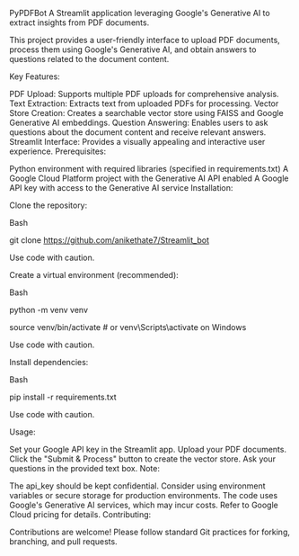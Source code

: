 PyPDFBot
A Streamlit application leveraging Google's Generative AI to extract insights from PDF documents.

This project provides a user-friendly interface to upload PDF documents, process them using Google's Generative AI, and obtain answers to questions related to the document content.

Key Features:

PDF Upload: Supports multiple PDF uploads for comprehensive analysis.
Text Extraction: Extracts text from uploaded PDFs for processing.
Vector Store Creation: Creates a searchable vector store using FAISS and Google Generative AI embeddings.
Question Answering: Enables users to ask questions about the document content and receive relevant answers.
Streamlit Interface: Provides a visually appealing and interactive user experience.
Prerequisites:

Python environment with required libraries (specified in requirements.txt)
A Google Cloud Platform project with the Generative AI API enabled
A Google API key with access to the Generative AI service
Installation:

Clone the repository:

Bash

git clone https://github.com/anikethate7/Streamlit_bot

Use code with caution.

Create a virtual environment (recommended):

Bash

python -m venv venv

source venv/bin/activate  # or venv\Scripts\activate on Windows

Use code with caution.

Install dependencies:

Bash

pip install -r requirements.txt

Use code with caution.

Usage:

Set your Google API key in the Streamlit app.
Upload your PDF documents.
Click the "Submit & Process" button to create the vector store.
Ask your questions in the provided text box.
Note:

The api_key should be kept confidential. Consider using environment variables or secure storage for production environments.
The code uses Google's Generative AI services, which may incur costs. Refer to Google Cloud pricing for details.
Contributing:

Contributions are welcome! Please follow standard Git practices for forking, branching, and pull requests.
